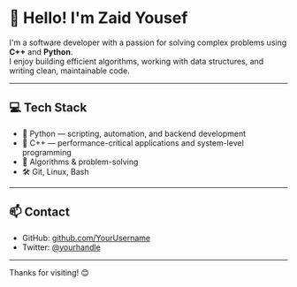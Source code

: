 # 👋 Hello! I'm Zaid Yousef

I'm a software developer with a passion for solving complex problems using **C++** and **Python**.  
I enjoy building efficient algorithms, working with data structures, and writing clean, maintainable code.

---

## 💻 Tech Stack

- 🐍 Python — scripting, automation, and backend development  
- 💠 C++ — performance-critical applications and system-level programming  
- 🧠 Algorithms & problem-solving  
- 🛠 Git, Linux, Bash  

---

## 📫 Contact

- GitHub: [github.com/YourUsername](https://github.com/YourUsername)  
- Twitter: [@yourhandle](https://twitter.com/yourhandle)  

---

Thanks for visiting! 😊
